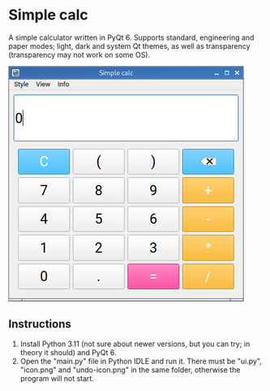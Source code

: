 # Simple calc
A simple calculator written in PyQt 6. Supports standard, engineering and paper modes; light, dark and system Qt themes, as well as transparency (transparency may not work on some OS).

![Screenshot](https://github.com/l1mafresh/simple-calc/blob/main/screenshot.png)

## Instructions 
1. Install Python 3.11 (not sure about newer versions, but you can try; in theory it should) and PyQt 6. 
2. Open the "main.py" file in Python IDLE and run it. There must be "ui.py", "icon.png" and "undo-icon.png" in the same folder, otherwise the program will not start.
